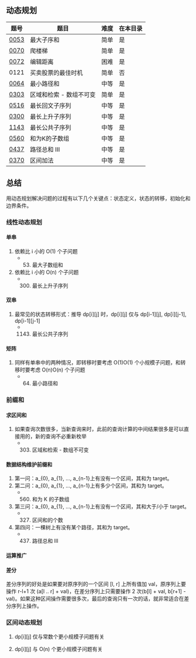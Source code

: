 ## 动态规划
|题号|题目|难度|在本目录|
|----|----|----|----|
|[0053](https://leetcode-cn.com/problems/maximum-subarray/)|最大子序和|简单|是|
|[0070](https://leetcode-cn.com/problems/climbing-stairs/)|爬楼梯|简单|是|
|[0072](https://leetcode-cn.com/problems/edit-distance/)|编辑距离|困难|是|
|0121|买卖股票的最佳时机|简单|否|
|[0064](https://leetcode-cn.com/problems/minimum-path-sum/)|最小路径和|中等|是|
|[0303](https://leetcode-cn.com/problems/range-sum-query-immutable/)|区域和检索 - 数组不可变|简单|是|
|[0516](https://leetcode-cn.com/problems/longest-palindromic-subsequence/)|最长回文子序列|中等|是|
|[0300](https://leetcode-cn.com/problems/longest-increasing-subsequence/)|最长上升子序列|中等|是|
|[1143](https://leetcode-cn.com/problems/longest-common-subsequence/)|最长公共子序列|中等|是|
|[0560](https://leetcode-cn.com/problems/subarray-sum-equals-k/)|和为K的子数组|中等|是|
|[0437](https://leetcode-cn.com/problems/path-sum-iii/)|路径总和 III|中等|是|
|[0370](https://leetcode-cn.com/problems/range-addition/)|区间加法|中等|是|

## 总结
用动态规划解决问题的过程有以下几个关键点：状态定义，状态的转移，初始化和边界条件。

### 线性动态规划

#### 单串
1. 依赖比 i 小的 O(1) 个子问题
    - 53. 最大子数组和
2. 依赖比 i 小的 O(n) 个子问题
    - 300. 最长上升子序列

#### 双串
1. 最常见的状态转移形式：推导 dp[i][j] 时，dp[i][j] 仅与 dp[i-1][j], dp[i][j-1], dp[i-1][j-1]
    - 1143. 最长公共子序列

#### 矩阵
1. 同样有单串中的两种情况，即转移时要考虑 O(1)O(1) 个小规模子问题，和转移时要考虑 O(n)O(n) 个子问题
    - 64. 最小路径和


### 前缀和

#### 求区间和
1. 如果查询次数很多，当新查询来时，此前的查询计算的中间结果很多是可以直接用的，新的查询不必重新枚举
    - 303. 区域和检索 - 数组不可变

#### 数据结构维护前缀和
1. 第一问：a_{0}, a_{1}, ..., a_{n-1}上有没有一个区间，其和为 target。
2. 第二问：a_{0}, a_{1}, ..., a_{n-1}上有多少个区间，其和为 target。
    - 560. 和为 K 的子数组
3. 第三问：a_{0}, a_{1}, ..., a_{n-1}上有没有一个区间，其和大于/小于 target。
    - 327. 区间和的个数
4. 第四问：一棵树上有没有某个路径，其和为 target。
    - 437. 路径总和 III

#### 运算推广

#### 差分
差分序列的好处是如果要对原序列的一个区间 [l, r] 上所有值加 val，原序列上要操作 r-l+1 次 (a[l .. r] + val)，在差分序列上只需要操作 2 次(b[l] + val, b[r+1] - val)。如果这种区间操作需要很多次，最后的查询只有一次的话，就非常适合在差分序列上操作。


### 区间动态规划

1. dp[i][j] 仅与常数个更小规模子问题有关

2. dp[i][j] 与 O(n) 个更小规模子问题有关
